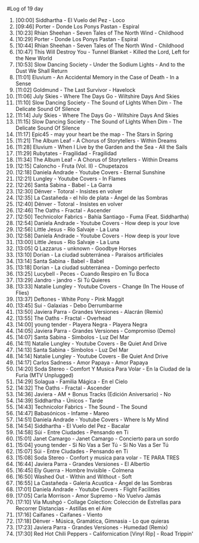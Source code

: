#Log of 19 day

1. [00:00] Siddhartha - El Vuelo del Pez - Loco
1. [09:46] Porter - Donde Los Ponys Pastan - Espiral
1. [10:23] Rhian Sheehan - Seven Tales of The North Wind - Childhood
1. [10:29] Porter - Donde Los Ponys Pastan - Espiral
1. [10:44] Rhian Sheehan - Seven Tales of The North Wind - Childhood
1. [10:47] This Will Destroy You - Tunnel Blanket - Killed the Lord, Left for the New World
1. [10:53] Slow Dancing Society - Under the Sodium Lights - And to the Dust We Shall Return
1. [11:01] Eluvium - An Accidental Memory in the Case of Death - In a Sense
1. [11:02] Goldmund - The Last Survivor - Havelock
1. [11:06] July Skies - Where The Days Go - Wiltshire Days And Skies
1. [11:10] Slow Dancing Society - The Sound of Lights When Dim - The Delicate Sound Of Silence
1. [11:14] July Skies - Where The Days Go - Wiltshire Days And Skies
1. [11:15] Slow Dancing Society - The Sound of Lights When Dim - The Delicate Sound Of Silence
1. [11:17] Epic45 - may your heart be the map - The Stars in Spring
1. [11:21] The Album Leaf - A Chorus of Storytellers - Within Dreams
1. [11:28] Eluvium - When I Live by the Garden and the Sea - All the Sails
1. [11:29] Rubytates - Fragilidad - Fragilidad
1. [11:34] The Album Leaf - A Chorus of Storytellers - Within Dreams
1. [12:15] Caloncho - Fruta (Vol. II) - Chupetazos
1. [12:18] Daniela Andrade - Youtube Covers - Eternal Sunshine
1. [12:21] Lungley - Youtube Covers - In Flames
1. [12:26] Santa Sabina - Babel - La Garra
1. [12:30] Dënver - Totoral - Insistes en volver
1. [12:35] La Castañeda - el hilo de plata - Ángel de las Sombras
1. [12:40] Dënver - Totoral - Insistes en volver
1. [12:46] The Oaths - Fractal - Ascender
1. [12:50] Technicolor Fabrics - Bahía Santiago - Fuma (Feat. Siddhartha)
1. [12:54] Daniela Andrade - Youtube Covers - How deep is your love
1. [12:56] Little Jesus - Río Salvaje - La Luna
1. [12:58] Daniela Andrade - Youtube Covers - How deep is your love
1. [13:00] Little Jesus - Río Salvaje - La Luna
1. [13:05] Q Lazzarus - unknown - Goodbye Horses
1. [13:10] Dorian - La ciudad subterránea - Paraísos artificiales
1. [13:14] Santa Sabina - Babel - Babel
1. [13:18] Dorian - La ciudad subterránea - Domingo perfecto
1. [13:25] Lucybell - Peces - Cuando Respiro en Tu Boca
1. [13:29] Jandro - jandro - Si Tú Quieres
1. [13:33] Natalie Lungley - Youtube Covers - Change (In The House of Flies)
1. [13:37] Deftones - White Pony - Pink Maggit
1. [13:45] Sui - Galaxias - Debo Derrumbarme
1. [13:50] Javiera Parra - Grandes Versiones - Alacrán (Remix)
1. [13:55] The Oaths - Fractal - Overhead
1. [14:00] young tender - Playera Negra - Playera Negra
1. [14:05] Javiera Parra - Grandes Versiones - Compromiso (Demo)
1. [14:07] Santa Sabina - Símbolos - Luz Del Mar
1. [14:11] Natalie Lungley - Youtube Covers - Be Quiet And Drive
1. [14:13] Santa Sabina - Símbolos - Luz Del Mar
1. [14:14] Natalie Lungley - Youtube Covers - Be Quiet And Drive
1. [14:17] Carlos Sadness - Amor Papaya - Amor Papaya
1. [14:20] Soda Stereo - Comfort Y Musica Para Volar - En la Ciudad de la Furia (MTV Unplugged)
1. [14:29] Solagua - Familia Mágica - En el Cielo
1. [14:32] The Oaths - Fractal - Ascender
1. [14:36] Javiera - AM + Bonus Tracks (Edición Aniversario) - No
1. [14:39] Siddhartha - Únicos - Tarde
1. [14:43] Technicolor Fabrics - The Sound - The Sound
1. [14:47] Babasónicos - Infame - Mareo
1. [14:51] Daniela Andrade - Youtube Covers - Where Is My Mind
1. [14:54] Siddhartha - El Vuelo del Pez - Bacalar
1. [14:58] Súi - Entre Ciudades - Pensando en Ti
1. [15:01] Janet Camargo - Janet Camargo - Concierto para un sordo
1. [15:04] young tender - Si No Vas a Ser Tú - Si No Vas a Ser Tú
1. [15:07] Súi - Entre Ciudades - Pensando en Ti
1. [15:08] Soda Stereo - Confort y musica para volar - TE PARA TRES
1. [16:44] Javiera Parra - Grandes Versiones - El Albertío
1. [16:45] Ely Guerra - Hombre Invisible - Colmena
1. [16:50] Washed Out - Within and Without - Soft
1. [16:55] La Castañeda - Galeria Acustica - Ángel de las Sombras
1. [17:01] Daniela Andrade - Youtube Covers - Flight Facilities
1. [17:05] Carla Morrison - Amor Supremo - No Vuelvo Jamás
1. [17:10] Vía Mushgó - Collage Colection: Colección de Estrellas para Recorrer Distancias - Astillas en el Aire
1. [17:16] Caifanes - Caifanes - Viento
1. [17:18] Dënver - Música, Gramática, Gimnasia - Lo que quieras
1. [17:23] Javiera Parra - Grandes Versiones - Humedad (Remix)
1. [17:30] Red Hot Chili Peppers - Californication [Vinyl Rip] - Road Trippin'
